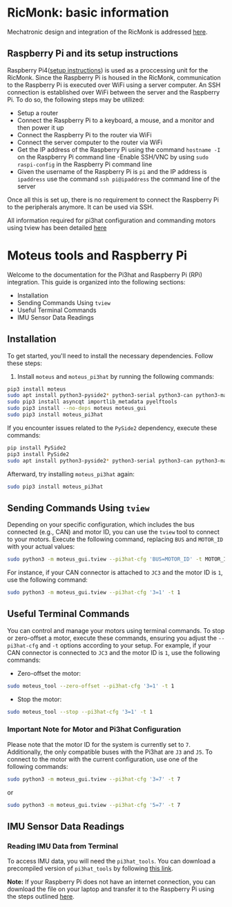 # RicMonk: basic information

Mechatronic design and integration of the RicMonk is addressed [here](../hardware/mechDesAndInt.md). 

## Raspberry Pi and its setup instructions
Raspberry Pi4([setup instructions](https://projects.raspberrypi.org/en/projects/raspberry-pi-setting-up)) is used as a proccessing unit for the RicMonk. Since the Raspberry Pi is housed in the RicMonk, communication to the Raspberry Pi is executed over WiFi using a server computer. An SSH connection is established over WiFi between the server and the Raspberry Pi. To do so, the following steps may be utilized:
- Setup a router
- Connect the Raspberry Pi to a keyboard, a mouse, and a monitor and then power it up
- Connect the Raspberry Pi to the router via WiFi
- Connect the server computer to the router via WiFi
- Get the IP address of the Raspberry Pi using the command `hostname -I` on the Raspberry Pi command line
-Enable SSH/VNC by using `sudo raspi-config` in the Raspberry Pi command line
- Given the username of the Raspberry Pi is `pi` and the IP address is `ipaddress` use the command `ssh pi@ipaddress` the command line of the server

Once all this is set up, there is no requirement to connect the Raspberry Pi to the peripherals anymore. It can be used via SSH.

All information required for pi3hat configuration and commanding motors using tview has been detailed [here](https://git.hb.dfki.de/underactuated-robotics/acroMonk/-/blob/master/docs/instructions/pi3hat_and_rpi.md)

# Moteus tools and Raspberry Pi

Welcome to the documentation for the Pi3hat and Raspberry Pi (RPi) integration. This guide is organized into the following sections:

- Installation
- Sending Commands Using `tview`
- Useful Terminal Commands
- IMU Sensor Data Readings

## Installation

To get started, you'll need to install the necessary dependencies. Follow these steps:

1. Install `moteus` and `moteus_pi3hat` by running the following commands:

```bash
pip3 install moteus
sudo apt install python3-pyside2* python3-serial python3-can python3-matplotlib python3-qtconsole
sudo pip3 install asyncqt importlib_metadata pyelftools
sudo pip3 install --no-deps moteus moteus_gui
sudo pip3 install moteus_pi3hat
```

If you encounter issues related to the `PySide2` dependency, execute these commands:

```bash
pip install PySide2
pip3 install PySide2
sudo apt install python3-pyside2* python3-serial python3-can python3-matplotlib python3-qtconsole
```

Afterward, try installing `moteus_pi3hat` again:

```bash
sudo pip3 install moteus_pi3hat
```

## Sending Commands Using `tview`

Depending on your specific configuration, which includes the bus connected (e.g., CAN) and motor ID, you can use the `tview` tool to connect to your motors. Execute the following command, replacing `BUS` and `MOTOR_ID` with your actual values:

```bash
sudo python3 -m moteus_gui.tview --pi3hat-cfg 'BUS=MOTOR_ID' -t MOTOR_ID
```

For instance, if your CAN connector is attached to `JC3` and the motor ID is `1`, use the following command:

```bash
sudo python3 -m moteus_gui.tview --pi3hat-cfg '3=1' -t 1
```

## Useful Terminal Commands

You can control and manage your motors using terminal commands. To stop or zero-offset a motor, execute these commands, ensuring you adjust the `--pi3hat-cfg` and `-t` options according to your setup. For example, if your CAN connector is connected to `JC3` and the motor ID is `1`, use the following commands:

- Zero-offset the motor:

```bash
sudo moteus_tool --zero-offset --pi3hat-cfg '3=1' -t 1
```

- Stop the motor:

```bash
sudo moteus_tool --stop --pi3hat-cfg '3=1' -t 1
```

### Important Note for Motor and Pi3hat Configuration

Please note that the motor ID for the system is currently set to `7`. Additionally, the only compatible buses with the Pi3hat are `J3` and `J5`. To connect to the motor with the current configuration, use one of the following commands:

```bash
sudo python3 -m moteus_gui.tview --pi3hat-cfg '3=7' -t 7
```

or

```bash
sudo python3 -m moteus_gui.tview --pi3hat-cfg '5=7' -t 7
```

## IMU Sensor Data Readings

### Reading IMU Data from Terminal

To access IMU data, you will need the `pi3hat_tools`. You can download a precompiled version of `pi3hat_tools` by following [this link](https://github.com/mjbots/pi3hat/releases/download/0.1-20210609/20210609-pi3hat_tools-d1e8aa529fe9aa62e6c0df19f10b83bd0e743273.tar.bz2).

**Note:** If your Raspberry Pi does not have an internet connection, you can download the file on your laptop and transfer it to the Raspberry Pi using the steps outlined [here](https://spellfoundry.com/docs/copying-files-to-and-from-raspberry-pi-and-mac/).


